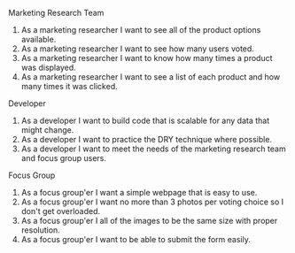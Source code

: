 Marketing Research Team

  1) As a marketing researcher I want to see all of the product options available.
  2) As a marketing researcher I want to see how many users voted.
  3) As a marketing researcher I want to know how many times a product was displayed.
  4) As a marketing researcher I want to see a list of each product and how many times it was clicked.

Developer

  1) As a developer I want to build code that is scalable for any data that might change.
  2) As a developer I want to practice the DRY technique where possible.
  3) As a developer I want to meet the needs of the marketing research team and focus group users.

Focus Group

  1) As a focus group'er I want a simple webpage that is easy to use.
  2) As a focus group'er I want no more than 3 photos per voting choice so I don't get overloaded.
  3) As a focus group'er I all of the images to be the same size with proper resolution.
  4) As a focus group'er I want to be able to submit the form easily.  
